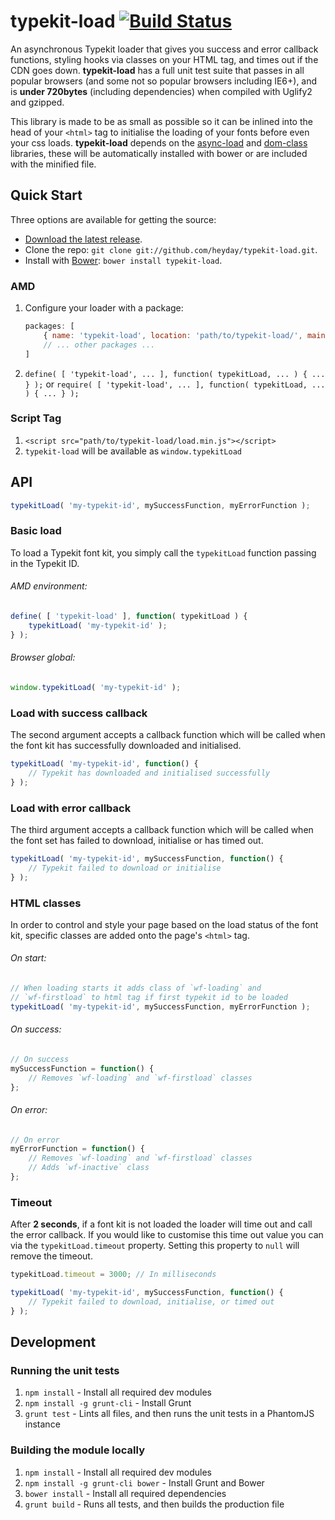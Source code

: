 # typekit-load [![Build Status](https://secure.travis-ci.org/heyday/typekit-load.png)](http://travis-ci.org/heyday/typekit-load)

An asynchronous Typekit loader that gives you success and error callback functions, styling hooks via classes on your HTML tag, and times out if the CDN goes down. **typekit-load** has a full unit test suite that passes in all popular browsers (and some not so popular browsers including IE6+), and is **under 720bytes** (including dependencies) when compiled with Uglify2 and gzipped.

This library is made to be as small as possible so it can be inlined into the head of your `<html>` tag to initialise the loading of your fonts before even your css loads. **typekit-load** depends on the [async-load](https://github.com/heyday/async-load) and [dom-class](https://github.com/heyday/dom-class) libraries, these will be automatically installed with bower or are included with the minified file.


## Quick Start

Three options are available for getting the source:

* [Download the latest release](https://github.com/heyday/typekit-load/zipball/master).
* Clone the repo: `git clone git://github.com/heyday/typekit-load.git`.
* Install with [Bower](http://twitter.github.com/bower): `bower install typekit-load`.

### AMD

1. Configure your loader with a package:

	```javascript
	packages: [
		{ name: 'typekit-load', location: 'path/to/typekit-load/', main: 'load' },
		// ... other packages ...
	]
	```

1. `define( [ 'typekit-load', ... ], function( typekitLoad, ... ) { ... } );` or `require( [ 'typekit-load', ... ], function( typekitLoad, ... ) { ... } );`

### Script Tag

1. `<script src="path/to/typekit-load/load.min.js"></script>`
1. `typekit-load` will be available as `window.typekitLoad`


## API

```javascript
typekitLoad( 'my-typekit-id', mySuccessFunction, myErrorFunction );
```

### Basic load
To load a Typekit font kit, you simply call the `typekitLoad` function passing in the Typekit ID.

###### AMD environment:
```javascript
define( [ 'typekit-load' ], function( typekitLoad ) {
	typekitLoad( 'my-typekit-id' );
} );
```

###### Browser global:
```javascript
window.typekitLoad( 'my-typekit-id' );
```

### Load with success callback
The second argument accepts a callback function which will be called when the font kit has successfully downloaded and initialised.

```javascript
typekitLoad( 'my-typekit-id', function() {
	// Typekit has downloaded and initialised successfully
} );
```

### Load with error callback
The third argument accepts a callback function which will be called when the font set has failed to download, initialise or has timed out.

```javascript
typekitLoad( 'my-typekit-id', mySuccessFunction, function() {
	// Typekit failed to download or initialise
} );
```

### HTML classes
In order to control and style your page based on the load status of the font kit, specific classes are added onto the page's `<html>` tag.

###### On start:
```javascript
// When loading starts it adds class of `wf-loading` and
// `wf-firstload` to html tag if first typekit id to be loaded
typekitLoad( 'my-typekit-id', mySuccessFunction, myErrorFunction );
```

###### On success:
```javascript
// On success
mySuccessFunction = function() {
	// Removes `wf-loading` and `wf-firstload` classes
};
```

###### On error:
```javascript
// On error
myErrorFunction = function() {
	// Removes `wf-loading` and `wf-firstload` classes
	// Adds `wf-inactive` class
};
```

### Timeout
After **2 seconds**, if a font kit is not loaded the loader will time out and call the error callback. If you would like to customise this time out value you can via the `typekitLoad.timeout` property. Setting this property to `null` will remove the timeout.

```javascript
typekitLoad.timeout = 3000; // In milliseconds

typekitLoad( 'my-typekit-id', mySuccessFunction, function() {
	// Typekit failed to download, initialise, or timed out
} );
```

## Development

### Running the unit tests

1. `npm install` - Install all required dev modules
1. `npm install -g grunt-cli` - Install Grunt
1. `grunt test` - Lints all files, and then runs the unit tests in a PhantomJS instance

### Building the module locally

1. `npm install` - Install all required dev modules
1. `npm install -g grunt-cli bower` - Install Grunt and Bower
1. `bower install` - Install all required dependencies
1. `grunt build` - Runs all tests, and then builds the production file
